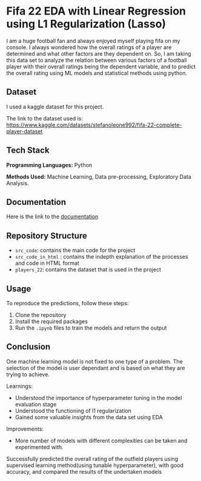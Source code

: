 
# Fifa 22 EDA with Linear Regression using L1 Regularization (Lasso)

I am a huge football fan and always enjoyed myself playing fifa on my console. I always wondered how the overall ratings of a player are determined and what other factors are they dependent on. So, I am taking this data set to analyze the relation between various factors of a football player with their overall ratings being the dependent variable, and to predict the overall rating using ML models and statistical methods using python.


## Dataset
I used a kaggle dataset for this project. 

The link to the dataset used is: https://www.kaggle.com/datasets/stefanoleone992/fifa-22-complete-player-dataset


## Tech Stack

**Programming Languages:** Python

**Methods Used:** Machine Learning, Data pre-processing, Exploratory Data Analysis.


## Documentation

Here is the link to the [documentation](https://github.com/BharathSimhaK/Fifa-22-EDA-with-Linear-Regression-using-L1-Regularization/blob/main/src_code_in_html.html)


## Repository Structure

 - `src_code`: contains the main code for the project
 - `src_code_in_html` : contains the indepth explanation of the processes and code in HTML format
 - `players_22`: contains the dataset that is used in the project
## Usage

To reproduce the predictions, follow these steps:

1. Clone the repository
2. Install the required packages
3. Run the `.ipynb` files to train the models and return the output
   

## Conclusion

One machine learning model is not fixed to one type of a problem. The selection of the model is user dependant and is based on what they are trying to achieve.

Learnings:

- Understood the importance of hyperparameter tuning in the model evaluation stage
- Understood the functioning of l1 regularization
- Gained some valuable insights from the data set using EDA

Improvements:

- More number of models with different complexities can be taken and experimented with.

Successfully predicted the overall rating of the outfield players using supervised learning method(using tunable hyperparameter), with good accuracy, and compared the results of the undertaken models
